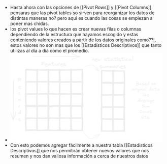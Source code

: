 - Hasta ahora con las opciones de [[Pivot Rows]] y [[Pivot Columns]] pensaras que las pivot tables so sirven para reorganizar los datos de distintas maneras no? pero aqui es cuando las cosas se empiezan a poner mas chidas.
- los pivot values lo que hacen es crear nuevas filas o columnas dependiendo de la estructura que hayamos escogido y estas conteniendo valores creados a partir de los datos originales como??!, estos valores no son mas que los [[Estadísticos Descriptivos]] que tanto utilizas al día a día como el promedio.
- ![image.png](../assets/image_1693266520512_0.png)
- Con esto podemos agregar fácilmente a nuestra tabla [[Estadísticos Descriptivos]] que nos permitirán obtener nuevos valores que nos resumen y nos dan valiosa información a cerca de nuestros datos